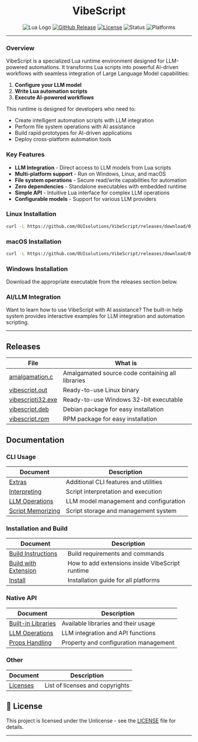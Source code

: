 <div align="center">

# VibeScript
![Lua Logo](https://img.shields.io/badge/VibeScript-0.32.0-blue?style=for-the-badge&logo=lua)
[![GitHub Release](https://img.shields.io/github/release/OUIsolutions/VibeScript.svg?style=for-the-badge)](https://github.com/OUIsolutions/VibeScript/releases)
[![License](https://img.shields.io/badge/License-Unlicense-green.svg?style=for-the-badge)](https://github.com/OUIsolutions/VibeScript/blob/main/LICENSE)
![Status](https://img.shields.io/badge/Status-Stable-brightgreen?style=for-the-badge)
![Platforms](https://img.shields.io/badge/Platforms-Windows%20|%20Linux%20|%20macOS-lightgrey?style=for-the-badge)

</div>

---

### Overview

VibeScript is a specialized Lua runtime environment designed for LLM-powered automations. It transforms Lua scripts into powerful AI-driven workflows with seamless integration of Large Language Model capabilities:

1. **Configure your LLM model** 
2. **Write Lua automation scripts**
3. **Execute AI-powered workflows**

This runtime is designed for developers who need to:
- Create intelligent automation scripts with LLM integration
- Perform file system operations with AI assistance
- Build rapid prototypes for AI-driven applications
- Deploy cross-platform automation tools

### Key Features

- **LLM Integration** - Direct access to LLM models from Lua scripts
- **Multi-platform support** - Run on Windows, Linux, and macOS
- **File system operations** - Secure read/write capabilities for automation
- **Zero dependencies** - Standalone executables with embedded runtime
- **Simple API** - Intuitive Lua interface for complex LLM operations
- **Configurable models** - Support for various LLM providers


### Linux Installation 
```bash
curl -L https://github.com/OUIsolutions/VibeScript/releases/download/0.32.0/vibescript.out -o vibescript.out && chmod +x vibescript.out && sudo mv vibescript.out /usr/local/bin/vibescript
```

### macOS Installation
```bash
curl -L https://github.com/OUIsolutions/VibeScript/releases/download/0.32.0/vibescript.c -o vibescript.c && gcc vibescript.c -o vibescript && sudo mv vibescript /usr/local/bin/vibescript && rm vibescript.c
```

### Windows Installation
Download the appropriate executable from the releases section below.

### AI/LLM Integration

Want to learn how to use VibeScript with AI assistance? The built-in help system provides interactive examples for LLM integration and automation scripting.

---

## Releases


|  **File**                                                                                                           | **What is**                                |
|---------------------------------------------------------------------------------------------------------------------|-----------------------------------------------|
|[amalgamation.c](release/amalgamation.c) | Amalgamated source code containing all libraries  |
|[vibescript.out](release/vibescript.out)   | Ready-to-use Linux binary           |
|[vibescripti32.exe](release/vibescripti32.exe)       | Ready-to-use Windows 32-bit executable                         |
|[vibescript.deb](release/vibescript.deb)       | Debian package for easy installation                             |
|[vibescript.rpm](release/vibescript.rpm)       | RPM package for easy installation            |



## Documentation

### CLI Usage
| **Document**                                                    | **Description**                                         |
|-----------------------------------------------------------------|---------------------------------------------------------|
| [Extras](docs/cli_usage/extras.md)              | Additional CLI features and utilities                       |
| [Interpreting](docs/cli_usage/interpreting.md)                           | Script interpretation and execution                               |
| [LLM Operations](docs/cli_usage/llm_operations.md)                   | LLM model management and configuration                     |
| [Script Memorizing](docs/cli_usage/script_memorizing.md)      | Script storage and management system                          |

### Installation and Build
| **Document**                                                    | **Description**                                         |
|-----------------------------------------------------------------|---------------------------------------------------------|
| [Build Instructions](docs/install_and_build/build_instructions.md)              | Build requirements and commands                       |
| [Build with Extension](docs/install_and_build/build_with_extension.md)                           | How to add extensions inside VibeScript runtime                               |
| [Install](docs/install_and_build/install.md)                   | Installation guide for all platforms                     |

### Native API
| **Document**                                                    | **Description**                                         |
|-----------------------------------------------------------------|---------------------------------------------------------|
| [Built-in Libraries](docs/native_api/buildin_librarys.md)              | Available libraries and their usage                       |
| [LLM Operations](docs/native_api/llm_operations.md)                           | LLM integration and API functions                               |
| [Props Handling](docs/native_api/props_handling.md)                   | Property and configuration management                     |

### Other
| **Document**                                                    | **Description**                                         |
|-----------------------------------------------------------------|---------------------------------------------------------|
| [Licenses](docs/licenses.md)      | List of licenses and copyrights                          |

## 📄 License

This project is licensed under the Unlicense - see the [LICENSE](LICENSE) file for details.

---
